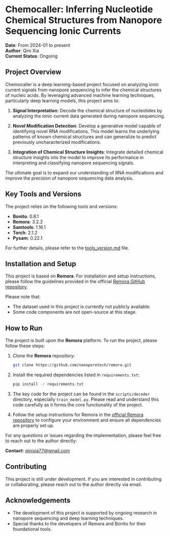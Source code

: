 # Chemocaller: Inferring Nucleotide Chemical Structures from Nanopore Sequencing Ionic Currents

**Date**: From 2024-01 to present  
**Author**: Qini Xia  
**Current Status**: Ongoing

## Project Overview

Chemocaller is a deep learning-based project focused on analyzing ionic current signals from nanopore sequencing to infer the chemical structures of nucleic acids. By leveraging advanced machine learning techniques, particularly deep learning models, this project aims to:

1. **Signal Interpretation**: Decode the chemical structure of nucleotides by analyzing the ionic current data generated during nanopore sequencing.
   
2. **Novel Modification Detection**: Develop a generative model capable of identifying novel RNA modifications. This model learns the underlying patterns of known chemical structures and can generalize to predict previously uncharacterized modifications.

3. **Integration of Chemical Structure Insights**: Integrate detailed chemical structure insights into the model to improve its performance in interpreting and classifying nanopore sequencing signals.

The ultimate goal is to expand our understanding of RNA modifications and improve the precision of nanopore sequencing data analysis.

## Key Tools and Versions

The project relies on the following tools and versions:

- **Bonito**: 0.8.1  
- **Remora**: 3.2.2  
- **Samtools**: 1.16.1
- **Torch**: 2.1.2  
- **Pysam**: 0.22.1  

For further details, please refer to the [tools_version.md](tools_version.md) file.

## Installation and Setup

This project is based on **Remora**. For installation and setup instructions, please follow the guidelines provided in the official [Remora GitHub repository](https://github.com/nanoporetech/remora).

Please note that:

- The dataset used in this project is currently not publicly available.
- Some code components are not open-source at this stage.


## How to Run

The project is built upon the **Remora** platform. To run the project, please follow these steps:

1. Clone the **Remora** repository:
   ```bash
   git clone https://github.com/nanoporetech/remora.git
   ```

2. Install the required dependencies listed in `requirements.txt`:
   ```bash
   pip install -r requirements.txt
   ```

3. The key code for the project can be found in the `scripts/decoder` directory, especially `train_model.py`. Please read and understand this code carefully as it forms the core functionality of the project.

4. Follow the setup instructions for Remora in the [official Remora repository](https://github.com/nanoporetech/remora) to configure your environment and ensure all dependencies are properly set up.

For any questions or issues regarding the implementation, please feel free to reach out to the author directly:

**Contact**: [qinixia77@gmail.com](mailto:qinixia77@gmail.com)


## Contributing

This project is still under development. If you are interested in contributing or collaborating, please reach out to the author directly via email.

## Acknowledgements

- The development of this project is supported by ongoing research in nanopore sequencing and deep learning techniques.
- Special thanks to the developers of Remora and Bonito for their foundational tools.
